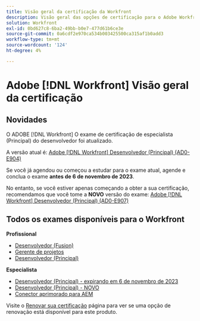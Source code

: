 ```yaml
---
title: Visão geral da certificação da Workfront
description: Visão geral das opções de certificação para o Adobe Workfront
solution: Workfront
exl-id: 0bd627c8-6ba2-49bb-b0e7-477d61b6ce3e
source-git-commit: 0a6cdf2e970ca534b003425500ca315af1b0add3
workflow-type: tm+mt
source-wordcount: '124'
ht-degree: 4%

---
```


# Adobe [!DNL Workfront] Visão geral da certificação

## Novidades

O ADOBE [!DNL Workfront] O exame de certificação de especialista (Principal) do desenvolvedor foi atualizado.

A versão atual é: [Adobe [!DNL Workfront] Desenvolvedor (Principal) (AD0-E904)](/help/certifications/aw/aw-core-e-developer.md)

Se você já agendou ou começou a estudar para o exame atual, agende e conclua o exame **antes de 6 de novembro de 2023**.

No entanto, se você estiver apenas começando a obter a sua certificação, recomendamos que você tome a **NOVO** versão do exame: [Adobe [!DNL Workfront] Desenvolvedor (Principal) (AD0-E907)](/help/certifications/aw/aw-core-e-developer-23-08.md)

## Todos os exames disponíveis para o Workfront

**Profissional**

* [Desenvolvedor (Fusion)](/help/certifications/aw/aw-fusion-p-developer.md) <!--AD0-E902-->
* [Gerente de projetos](/help/certifications/aw/aw-p-project-manager.md) <!--AD0-E903-->
* [Desenvolvedor (Principal)](/help/certifications/aw/aw-core-p-developer.md) <!--AD0-E905-->

**Especialista**

* [Desenvolvedor (Principal) - expirando em 6 de novembro de 2023](/help/certifications/aw/aw-core-e-developer.md) <!--AD0-E904-->
* [Desenvolvedor (Principal) - NOVO](/help/certifications/aw/aw-core-e-developer-23-08.md) <!--AD0-E907-->
* [Conector aprimorado para AEM](/help/certifications/aw/aw-aem-e-connector.md) <!--AD0-E906-->

Visite o [Renovar sua certificação](/help/certifications/renew.md) página para ver se uma opção de renovação está disponível para este produto.
